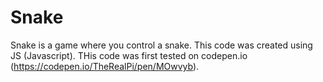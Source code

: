 # Snake
Snake is a game where you control a snake. This code was created using JS (Javascript). THis code was first tested on codepen.io (https://codepen.io/TheRealPi/pen/MOwvyb).
